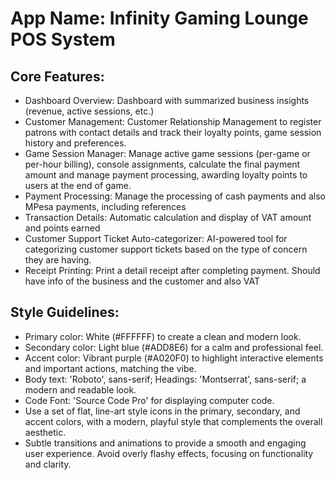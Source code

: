 # **App Name**: Infinity Gaming Lounge POS System

## Core Features:

- Dashboard Overview: Dashboard with summarized business insights (revenue, active sessions, etc.)
- Customer Management: Customer Relationship Management to register patrons with contact details and track their loyalty points, game session history and preferences.
- Game Session Manager: Manage active game sessions (per-game or per-hour billing), console assignments, calculate the final payment amount and manage payment processing, awarding loyalty points to users at the end of game.
- Payment Processing: Manage the processing of cash payments and also MPesa payments, including references
- Transaction Details: Automatic calculation and display of VAT amount and points earned
- Customer Support Ticket Auto-categorizer: AI-powered tool for categorizing customer support tickets based on the type of concern they are having.
- Receipt Printing: Print a detail receipt after completing payment. Should have info of the business and the customer and also VAT

## Style Guidelines:

- Primary color: White (#FFFFFF) to create a clean and modern look.
- Secondary color: Light blue (#ADD8E6) for a calm and professional feel.
- Accent color: Vibrant purple (#A020F0) to highlight interactive elements and important actions, matching the vibe.
- Body text: 'Roboto', sans-serif; Headings: 'Montserrat', sans-serif; a modern and readable look.
- Code Font: 'Source Code Pro' for displaying computer code.
- Use a set of flat, line-art style icons in the primary, secondary, and accent colors, with a modern, playful style that complements the overall aesthetic.
- Subtle transitions and animations to provide a smooth and engaging user experience. Avoid overly flashy effects, focusing on functionality and clarity.